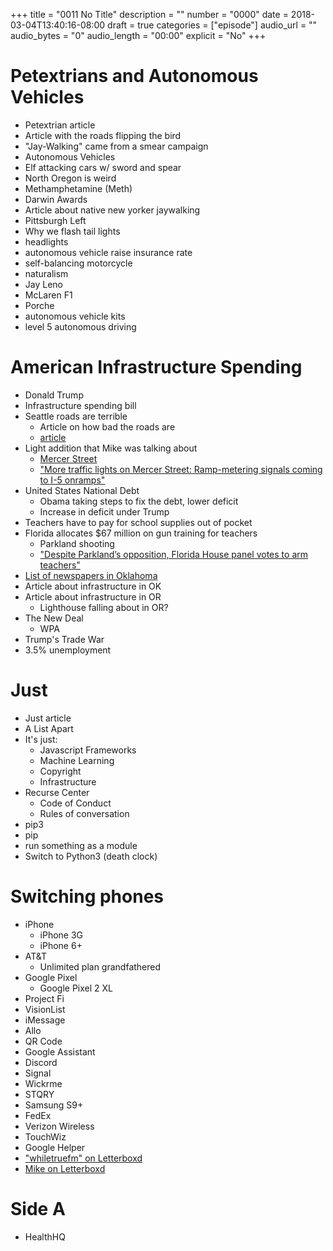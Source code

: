 +++
title = "0011 No Title"
description = ""
number = "0000"
date = 2018-03-04T13:40:16-08:00
draft = true
categories = ["episode"]
audio_url = ""
audio_bytes = "0"
audio_length = "00:00"
explicit = "No"
+++

# Petextrians and Autonomous Vehicles
- Petextrian article
- Article with the roads flipping the bird
- "Jay-Walking" came from a smear campaign
- Autonomous Vehicles
- Elf attacking cars w/ sword and spear
- North Oregon is weird
- Methamphetamine (Meth)
- Darwin Awards
- Article about native new yorker jaywalking
- Pittsburgh Left
- Why we flash tail lights
- headlights
- autonomous vehicle raise insurance rate
- self-balancing motorcycle
- naturalism
- Jay Leno
- McLaren F1
- Porche
- autonomous vehicle kits
- level 5 autonomous driving

# American Infrastructure Spending
- Donald Trump
- Infrastructure spending bill
- Seattle roads are terrible
    - Article on how bad the roads are
    - [article](https://projects.seattletimes.com/2018/one-center-city/)
- Light addition that Mike was talking about
    - [Mercer Street](https://en.wikipedia.org/wiki/Mercer_Street)
    - ["More traffic lights on Mercer Street: Ramp-metering signals coming to I-5 onramps"](https://www.seattletimes.com/seattle-news/transportation/more-traffic-lights-on-mercer-street-ramp-metering-signals-coming-to-i-5-onramps/)
- United States National Debt
    - Obama taking steps to fix the debt, lower deficit
    - Increase in deficit under Trump
- Teachers have to pay for school supplies out of pocket
- Florida allocates $67 million on gun training for teachers
    - Parkland shooting
    - ["Despite Parkland’s opposition, Florida House panel votes to arm teachers"](http://www.tampabay.com/florida-politics/buzz/2018/02/27/florida-house-panel-rejects-ban-on-assault-weapons/)
- [List of newspapers in
  Oklahoma](https://en.wikipedia.org/wiki/List_of_newspapers_in_Oklahoma)
- Article about infrastructure in OK
- Article about infrastructure in OR
    - Lighthouse falling about in OR?
- The New Deal
    - WPA
- Trump's Trade War
- 3.5% unemployment

# Just
- Just article
- A List Apart
- It's just:
    - Javascript Frameworks
    - Machine Learning
    - Copyright
    - Infrastructure
- Recurse Center
    - Code of Conduct
    - Rules of conversation
- pip3
- pip
- run something as a module
- Switch to Python3 (death clock)

# Switching phones
- iPhone
    - iPhone 3G
    - iPhone 6+
- AT&T
    - Unlimited plan grandfathered
- Google Pixel
    - Google Pixel 2 XL
- Project Fi
- VisionList
- iMessage
- Allo
- QR Code
- Google Assistant
- Discord
- Signal
- Wickrme
- STQRY
- Samsung S9+
- FedEx
- Verizon Wireless
- TouchWiz
- Google Helper
- ["whiletruefm" on Letterboxd](https://letterboxd.com/search/whiletruefm/)
- [Mike on Letterboxd](https://letterboxd.com/lethargilistic)

# Side A
- HealthHQ
